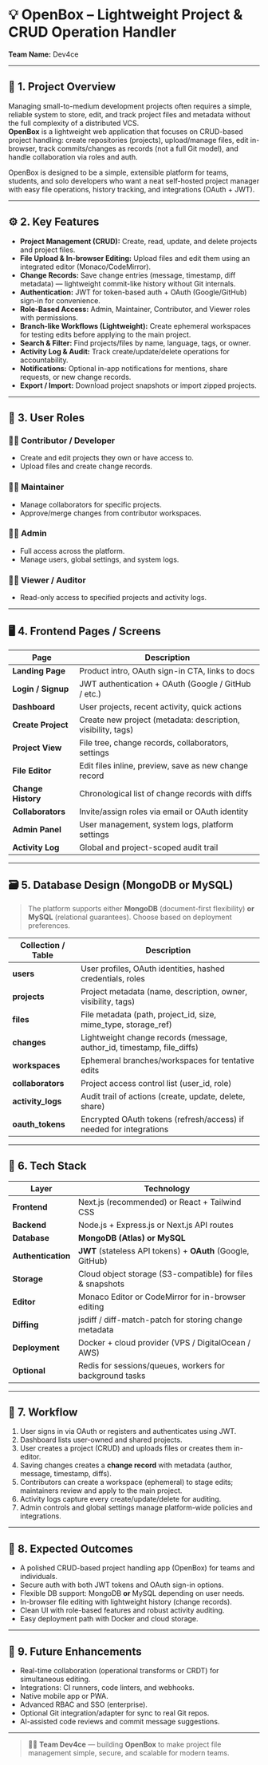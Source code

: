 # 💡 OpenBox – Lightweight Project & CRUD Operation Handler  
**Team Name:** Dev4ce  

---

## 📄 1. Project Overview

Managing small-to-medium development projects often requires a simple, reliable system to store, edit, and track project files and metadata without the full complexity of a distributed VCS.  
**OpenBox** is a lightweight web application that focuses on CRUD-based project handling: create repositories (projects), upload/manage files, edit in-browser, track commits/changes as records (not a full Git model), and handle collaboration via roles and auth.

OpenBox is designed to be a simple, extensible platform for teams, students, and solo developers who want a neat self-hosted project manager with easy file operations, history tracking, and integrations (OAuth + JWT).

---

## ⚙️ 2. Key Features

- **Project Management (CRUD):** Create, read, update, and delete projects and project files.  
- **File Upload & In-browser Editing:** Upload files and edit them using an integrated editor (Monaco/CodeMirror).  
- **Change Records:** Save change entries (message, timestamp, diff metadata) — lightweight commit-like history without Git internals.  
- **Authentication:** JWT for token-based auth + OAuth (Google/GitHub) sign-in for convenience.  
- **Role-Based Access:** Admin, Maintainer, Contributor, and Viewer roles with permissions.  
- **Branch-like Workflows (Lightweight):** Create ephemeral workspaces for testing edits before applying to the main project.  
- **Search & Filter:** Find projects/files by name, language, tags, or owner.  
- **Activity Log & Audit:** Track create/update/delete operations for accountability.  
- **Notifications:** Optional in-app notifications for mentions, share requests, or new change records.  
- **Export / Import:** Download project snapshots or import zipped projects.

---

## 👥 3. User Roles

### 🧑‍💻 Contributor / Developer
- Create and edit projects they own or have access to.  
- Upload files and create change records.

### 👨‍🔧 Maintainer
- Manage collaborators for specific projects.  
- Approve/merge changes from contributor workspaces.

### 🧑‍💼 Admin
- Full access across the platform.  
- Manage users, global settings, and system logs.

### 👩‍💼 Viewer / Auditor
- Read-only access to specified projects and activity logs.

---

## 🖥️ 4. Frontend Pages / Screens

| Page | Description |
|------|--------------|
| **Landing Page** | Product intro, OAuth sign-in CTA, links to docs |
| **Login / Signup** | JWT authentication + OAuth (Google / GitHub / etc.) |
| **Dashboard** | User projects, recent activity, quick actions |
| **Create Project** | Create new project (metadata: description, visibility, tags) |
| **Project View** | File tree, change records, collaborators, settings |
| **File Editor** | Edit files inline, preview, save as new change record |
| **Change History** | Chronological list of change records with diffs |
| **Collaborators** | Invite/assign roles via email or OAuth identity |
| **Admin Panel** | User management, system logs, platform settings |
| **Activity Log** | Global and project-scoped audit trail |

---

## 🗃️ 5. Database Design (MongoDB **or** MySQL)

> The platform supports either **MongoDB** (document-first flexibility) **or** **MySQL** (relational guarantees). Choose based on deployment preferences.

| Collection / Table | Description |
|--------------------|-------------|
| **users** | User profiles, OAuth identities, hashed credentials, roles |
| **projects** | Project metadata (name, description, owner, visibility, tags) |
| **files** | File metadata (path, project_id, size, mime_type, storage_ref) |
| **changes** | Lightweight change records (message, author_id, timestamp, file_diffs) |
| **workspaces** | Ephemeral branches/workspaces for tentative edits |
| **collaborators** | Project access control list (user_id, role) |
| **activity_logs** | Audit trail of actions (create, update, delete, share) |
| **oauth_tokens** | Encrypted OAuth tokens (refresh/access) if needed for integrations |

---

## 🧰 6. Tech Stack

| Layer | Technology |
|--------|-------------|
| **Frontend** | Next.js (recommended) or React + Tailwind CSS |
| **Backend** | Node.js + Express.js or Next.js API routes |
| **Database** | **MongoDB (Atlas)** **or** **MySQL** |
| **Authentication** | **JWT** (stateless API tokens) + **OAuth** (Google, GitHub) |
| **Storage** | Cloud object storage (S3-compatible) for files & snapshots |
| **Editor** | Monaco Editor or CodeMirror for in-browser editing |
| **Diffing** | jsdiff / diff-match-patch for storing change metadata |
| **Deployment** | Docker + cloud provider (VPS / DigitalOcean / AWS) |
| **Optional** | Redis for sessions/queues, workers for background tasks |

---

## 🔄 7. Workflow

1. User signs in via OAuth or registers and authenticates using JWT.  
2. Dashboard lists user-owned and shared projects.  
3. User creates a project (CRUD) and uploads files or creates them in-editor.  
4. Saving changes creates a **change record** with metadata (author, message, timestamp, diffs).  
5. Contributors can create a workspace (ephemeral) to stage edits; maintainers review and apply to the main project.  
6. Activity logs capture every create/update/delete for auditing.  
7. Admin controls and global settings manage platform-wide policies and integrations.

---

## 🎯 8. Expected Outcomes

- A polished CRUD-based project handling app (OpenBox) for teams and individuals.  
- Secure auth with both JWT tokens and OAuth sign-in options.  
- Flexible DB support: MongoDB **or** MySQL depending on user needs.  
- In-browser file editing with lightweight history (change records).  
- Clean UI with role-based features and robust activity auditing.  
- Easy deployment path with Docker and cloud storage.

---

## 🚀 9. Future Enhancements

- Real-time collaboration (operational transforms or CRDT) for simultaneous editing.  
- Integrations: CI runners, code linters, and webhooks.  
- Native mobile app or PWA.  
- Advanced RBAC and SSO (enterprise).  
- Optional Git integration/adapter for sync to real Git repos.  
- AI-assisted code reviews and commit message suggestions.

---

> 🧑‍💻 **Team Dev4ce** — building **OpenBox** to make project file management simple, secure, and scalable for modern teams.
